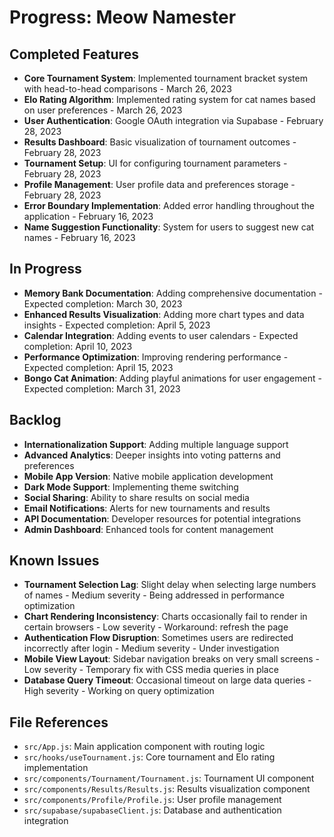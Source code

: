 # Progress: Meow Namester

## Completed Features

- **Core Tournament System**: Implemented tournament bracket system with head-to-head comparisons - March 26, 2023
- **Elo Rating Algorithm**: Implemented rating system for cat names based on user preferences - March 26, 2023
- **User Authentication**: Google OAuth integration via Supabase - February 28, 2023
- **Results Dashboard**: Basic visualization of tournament outcomes - February 28, 2023
- **Tournament Setup**: UI for configuring tournament parameters - February 28, 2023
- **Profile Management**: User profile data and preferences storage - February 28, 2023
- **Error Boundary Implementation**: Added error handling throughout the application - February 16, 2023
- **Name Suggestion Functionality**: System for users to suggest new cat names - February 16, 2023

## In Progress

- **Memory Bank Documentation**: Adding comprehensive documentation - Expected completion: March 30, 2023
- **Enhanced Results Visualization**: Adding more chart types and data insights - Expected completion: April 5, 2023
- **Calendar Integration**: Adding events to user calendars - Expected completion: April 10, 2023
- **Performance Optimization**: Improving rendering performance - Expected completion: April 15, 2023
- **Bongo Cat Animation**: Adding playful animations for user engagement - Expected completion: March 31, 2023

## Backlog

- **Internationalization Support**: Adding multiple language support
- **Advanced Analytics**: Deeper insights into voting patterns and preferences
- **Mobile App Version**: Native mobile application development
- **Dark Mode Support**: Implementing theme switching
- **Social Sharing**: Ability to share results on social media
- **Email Notifications**: Alerts for new tournaments and results
- **API Documentation**: Developer resources for potential integrations
- **Admin Dashboard**: Enhanced tools for content management

## Known Issues

- **Tournament Selection Lag**: Slight delay when selecting large numbers of names - Medium severity - Being addressed in performance optimization
- **Chart Rendering Inconsistency**: Charts occasionally fail to render in certain browsers - Low severity - Workaround: refresh the page
- **Authentication Flow Disruption**: Sometimes users are redirected incorrectly after login - Medium severity - Under investigation
- **Mobile View Layout**: Sidebar navigation breaks on very small screens - Low severity - Temporary fix with CSS media queries in place
- **Database Query Timeout**: Occasional timeout on large data queries - High severity - Working on query optimization

## File References

- `src/App.js`: Main application component with routing logic
- `src/hooks/useTournament.js`: Core tournament and Elo rating implementation
- `src/components/Tournament/Tournament.js`: Tournament UI component
- `src/components/Results/Results.js`: Results visualization component
- `src/components/Profile/Profile.js`: User profile management
- `src/supabase/supabaseClient.js`: Database and authentication integration

